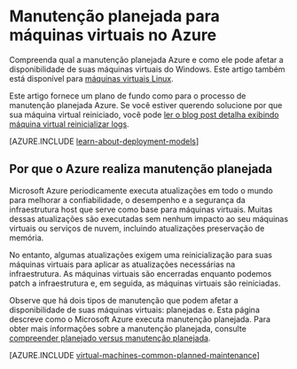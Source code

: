 <properties
    pageTitle="Manutenção planejada para Windows VMs | Microsoft Azure"
    description="Entender quais Azure manutenção planejada é e como ele afeta sua máquinas virtuais do Windows em execução no Azure"
    services="virtual-machines-windows"
    documentationCenter=""
    authors="drewm"
    manager="timlt"
    editor=""
    tags="azure-service-management,azure-resource-manager"/>

<tags
    ms.service="virtual-machines-windows"
    ms.workload="infrastructure-services"
    ms.tgt_pltfrm="vm-windows"
    ms.devlang="na"
    ms.topic="article"
    ms.date="04/26/2016"
    ms.author="drewm"/>

# <a name="planned-maintenance-for-virtual-machines-in-azure"></a>Manutenção planejada para máquinas virtuais no Azure


Compreenda qual a manutenção planejada Azure e como ele pode afetar a disponibilidade de suas máquinas virtuais do Windows. Este artigo também está disponível para [máquinas virtuais Linux](virtual-machines-linux-planned-maintenance.md). 

Este artigo fornece um plano de fundo como para o processo de manutenção planejada Azure. Se você estiver querendo solucione por que sua máquina virtual reiniciado, você pode [ler o blog post detalha exibindo máquina virtual reinicializar logs](https://azure.microsoft.com/blog/viewing-vm-reboot-logs/).

[AZURE.INCLUDE [learn-about-deployment-models](../../includes/learn-about-deployment-models-both-include.md)]


## <a name="why-azure-performs-planned-maintenance"></a>Por que o Azure realiza manutenção planejada

Microsoft Azure periodicamente executa atualizações em todo o mundo para melhorar a confiabilidade, o desempenho e a segurança da infraestrutura host que serve como base para máquinas virtuais. Muitas dessas atualizações são executadas sem nenhum impacto ao seu máquinas virtuais ou serviços de nuvem, incluindo atualizações preservação de memória.

No entanto, algumas atualizações exigem uma reinicialização para suas máquinas virtuais para aplicar as atualizações necessárias na infraestrutura. As máquinas virtuais são encerradas enquanto podemos patch a infraestrutura e, em seguida, as máquinas virtuais são reiniciadas.

Observe que há dois tipos de manutenção que podem afetar a disponibilidade de suas máquinas virtuais: planejadas e. Esta página descreve como o Microsoft Azure executa manutenção planejada. Para obter mais informações sobre a manutenção planejada, consulte [compreender planejado versus manutenção planejada](virtual-machines-windows-manage-availability.md).

[AZURE.INCLUDE [virtual-machines-common-planned-maintenance](../../includes/virtual-machines-common-planned-maintenance.md)]
